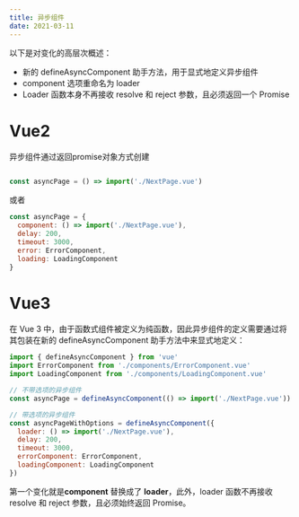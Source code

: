 ```yaml
---
title: 异步组件
date: 2021-03-11
---
```



以下是对变化的高层次概述：

* 新的 defineAsyncComponent 助手方法，用于显式地定义异步组件
* component 选项重命名为 loader
* Loader 函数本身不再接收 resolve 和 reject 参数，且必须返回一个 Promise

# Vue2

异步组件通过返回promise对象方式创建

```js

const asyncPage = () => import('./NextPage.vue')
```

或者

```js
const asyncPage = {
  component: () => import('./NextPage.vue'),
  delay: 200,
  timeout: 3000,
  error: ErrorComponent,
  loading: LoadingComponent
}
```

# Vue3

在 Vue 3 中，由于函数式组件被定义为纯函数，因此异步组件的定义需要通过将其包装在新的 defineAsyncComponent 助手方法中来显式地定义：

```js
import { defineAsyncComponent } from 'vue'
import ErrorComponent from './components/ErrorComponent.vue'
import LoadingComponent from './components/LoadingComponent.vue'

// 不带选项的异步组件
const asyncPage = defineAsyncComponent(() => import('./NextPage.vue'))

// 带选项的异步组件
const asyncPageWithOptions = defineAsyncComponent({
  loader: () => import('./NextPage.vue'),
  delay: 200,
  timeout: 3000,
  errorComponent: ErrorComponent,
  loadingComponent: LoadingComponent
})
```

第一个变化就是**component** 替换成了 **loader**，此外，loader 函数不再接收 resolve 和 reject 参数，且必须始终返回 Promise。
